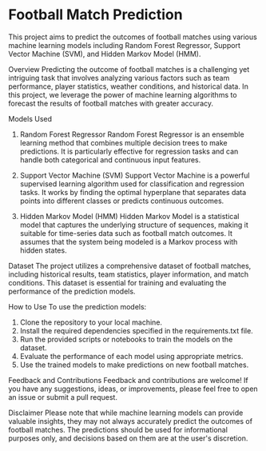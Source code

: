 # Football Match Prediction

This project aims to predict the outcomes of football matches using various machine learning models including Random Forest Regressor, Support Vector Machine (SVM), and Hidden Markov Model (HMM).


Overview
Predicting the outcome of football matches is a challenging yet intriguing task that involves analyzing various factors such as team performance, player statistics, weather conditions, and historical data. In this project, we leverage the power of machine learning algorithms to forecast the results of football matches with greater accuracy.

Models Used
1. Random Forest Regressor
Random Forest Regressor is an ensemble learning method that combines multiple decision trees to make predictions. It is particularly effective for regression tasks and can handle both categorical and continuous input features.

2. Support Vector Machine (SVM)
Support Vector Machine is a powerful supervised learning algorithm used for classification and regression tasks. It works by finding the optimal hyperplane that separates data points into different classes or predicts continuous outcomes.

3. Hidden Markov Model (HMM)
Hidden Markov Model is a statistical model that captures the underlying structure of sequences, making it suitable for time-series data such as football match outcomes. It assumes that the system being modeled is a Markov process with hidden states.

Dataset
The project utilizes a comprehensive dataset of football matches, including historical results, team statistics, player information, and match conditions. This dataset is essential for training and evaluating the performance of the prediction models.

How to Use
To use the prediction models:

1. Clone the repository to your local machine.
2. Install the required dependencies specified in the requirements.txt file.
3. Run the provided scripts or notebooks to train the models on the dataset.
4. Evaluate the performance of each model using appropriate metrics.
5. Use the trained models to make predictions on new football matches.

Feedback and Contributions
Feedback and contributions are welcome! If you have any suggestions, ideas, or improvements, please feel free to open an issue or submit a pull request.

Disclaimer
Please note that while machine learning models can provide valuable insights, they may not always accurately predict the outcomes of football matches. The predictions should be used for informational purposes only, and decisions based on them are at the user's discretion.




